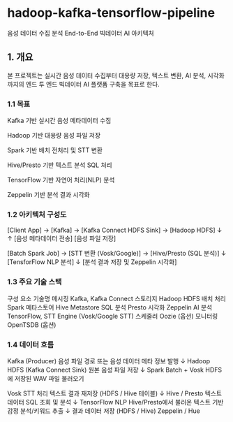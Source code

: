 # hadoop-kafka-tensorflow-pipeline
음성 데이터 수집 분석 End-to-End 빅데이터 AI 아키텍처

## 1. 개요
본 프로젝트는 실시간 음성 데이터 수집부터 대용량 저장, 텍스트 변환, AI 분석, 시각화까지의 엔드 투 엔드 빅데이터 AI 플랫폼 구축을 목표로 한다.

### 1.1 목표
Kafka 기반 실시간 음성 메타데이터 수집

Hadoop 기반 대용량 음성 파일 저장

Spark 기반 배치 전처리 및 STT 변환

Hive/Presto 기반 텍스트 분석 SQL 처리

TensorFlow 기반 자연어 처리(NLP) 분석

Zeppelin 기반 분석 결과 시각화

### 1.2 아키텍처 구성도
[Client App] → [Kafka] → [Kafka Connect HDFS Sink] → [Hadoop HDFS]
      ↓                               ↑
[음성 메타데이터 전송]                [음성 파일 저장]

[Batch Spark Job] → [STT 변환 (Vosk/Google)] → [Hive/Presto (SQL 분석)]
         ↓
[TensforFlow NLP 분석]
         ↓
[분석 결과 저장 및 Zeppelin 시각화]

### 1.3 주요 기술 스택
구성 요소	기술명
메시징	Kafka, Kafka Connect
스토리지	Hadoop HDFS
배치 처리	Spark
메타스토어	Hive Metastore
SQL 분석	Presto
시각화	Zeppelin
AI 분석	TensorFlow, STT Engine (Vosk/Google STT)
스케줄러	Oozie (옵션)
모니터링	OpenTSDB (옵션)

### 1.4 데이터 흐름
Kafka (Producer)
음성 파일 경로 또는 음성 데이터 메타 정보 발행
                 ↓
Hadoop HDFS (Kafka Connect Sink)
원본 음성 파일 저장
                 ↓
Spark Batch + Vosk
HDFS에 저장된 WAV 파일 불러오기

Vosk STT 처리
텍스트 결과 재저장 (HDFS / Hive 테이블)
                 ↓
Hive / Presto
텍스트 데이터 SQL 조회 및 분석
                 ↓
TensorFlow NLP
Hive/Presto에서 불러온 텍스트 기반 감정 분석/키워드 추출
                 ↓
결과 데이터 저장 (HDFS / Hive)
Zeppelin / Hue



